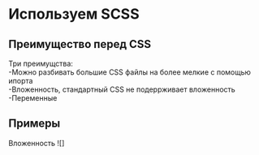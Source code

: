 # Используем SCSS
## Преимущество перед CSS
Три преимущства:  
-Можно разбивать большие CSS файлы на более мелкие с помощью ипорта  
-Вложенность, стандартный CSS не подеррживает вложенность  
-Переменные  
## Примеры 
Вложенность
![]
